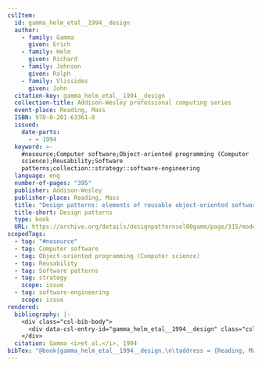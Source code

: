 ```yaml
---
cslItem:
  id: gamma_helm_etal__1994__design
  author:
    - family: Gamma
      given: Erich
    - family: Helm
      given: Richard
    - family: Johnson
      given: Ralph
    - family: Vlissides
      given: John
  citation-key: gamma_helm_etal__1994__design
  collection-title: Addison-Wesley professional computing series
  event-place: Reading, Mass
  ISBN: 978-0-201-63361-0
  issued:
    date-parts:
      - - 1994
  keyword: >-
    #nosource;Computer software;Object-oriented programming (Computer
    science);Reusability;Software
    patterns;collection::strategy::software-engineering
  language: eng
  number-of-pages: "395"
  publisher: Addison-Wesley
  publisher-place: Reading, Mass
  title: "Design patterns: elements of reusable object-oriented software"
  title-short: Design patterns
  type: book
  URL: https://archive.org/details/designpatternsel00gamm/page/315/mode/2up
scopedTags:
  - tag: "#nosource"
  - tag: Computer software
  - tag: Object-oriented programming (Computer science)
  - tag: Reusability
  - tag: Software patterns
  - tag: strategy
    scope: issue
  - tag: software-engineering
    scope: issue
rendered:
  bibliography: |-
    <div class="csl-bib-body">
      <div data-csl-entry-id="gamma_helm_etal__1994__design" class="csl-entry">Gamma, E. <i>et al.</i> 1994 <i>Design patterns: elements of reusable object-oriented software</i>. Reading, Mass: Addison-Wesley (Addison-Wesley professional computing series). Available at: https://archive.org/details/designpatternsel00gamm/page/315/mode/2up.</div>
    </div>
  citation: Gamma <i>et al.</i>, 1994
bibTex: "@book{gamma_helm_etal__1994__design,\n\taddress = {Reading, Mass},\n\tauthor = {Gamma, Erich and Helm, Richard and Johnson, Ralph and Vlissides, John},\n\tseries = {Addison-{Wesley} professional computing series},\n\tyear = {1994},\n\tpublisher = {Addison-Wesley},\n\ttitle = {Design patterns: elements of reusable object-oriented software},\n}\n\n"
---
```

